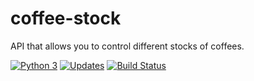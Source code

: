 # coffee-stock
API that allows you to control different stocks of coffees.

[![Python 3](https://pyup.io/repos/github/alisonamerico/coffee-stock/python-3-shield.svg)](https://pyup.io/repos/github/alisonamerico/coffee-stock/)
[![Updates](https://pyup.io/repos/github/alisonamerico/coffee-stock/shield.svg)](https://pyup.io/repos/github/alisonamerico/coffee-stock/)
[![Build Status](https://travis-ci.org/alisonamerico/coffee-stock.svg?branch=master)](https://travis-ci.org/alisonamerico/coffee-stock)
